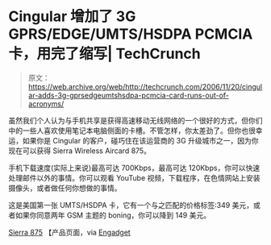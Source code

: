 # Cingular 增加了 3G GPRS/EDGE/UMTS/HSDPA PCMCIA 卡，用完了缩写| TechCrunch

> 原文：<https://web.archive.org/web/http://techcrunch.com/2006/11/20/cingular-adds-3g-gprsedgeumtshsdpa-pcmcia-card-runs-out-of-acronyms/>

虽然我们个人认为与手机共享是获得高速移动无线网络的一个很好的方式，但你们中的一些人喜欢使用笔记本电脑侧面的卡槽。不管怎样，你太差劲了。但你也很幸运，如果你是 Cingular 的客户，碰巧住在该运营商的 3G 升级城市之一，因为你现在可以获得 Sierra Wireless Aircard 875。

手机下载速度(实际上来说)最高可达 700Kbps，最高可达 120Kbps，你可以快速处理邮件以外的事情。你可以观看 YouTube 视频，下载程序，在色情网站上安装摄像头，或者做任何你想做的事情。

这是美国第一张 UMTS/HSDPA 卡，它有一个与之匹配的价格标签:349 美元，或者如果你同意两年 GSM 主题的 boning，你可以降到 149 美元。

[Sierra 875](https://web.archive.org/web/20150407004335/http://www.cingular.com/cell-phone-service/cell-phone-details/?q_list=true&q_phoneName=Sierra+Wireless+Aircard+875&q_sku=sku170004) 【产品页面，via [Engadget](https://web.archive.org/web/20150407004335/http://www.engadgetmobile.com/2006/11/20/cingular-debuts-seirra-wireless-aircard-875/)